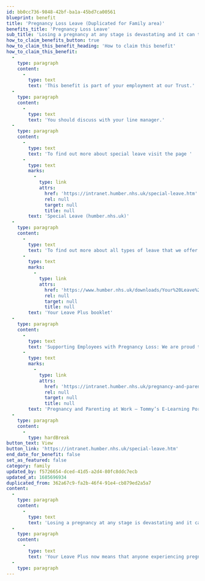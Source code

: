 ```yaml
---
id: bb0cc736-9848-42bf-ba1a-45bd7ca00561
blueprint: benefit
title: 'Pregnancy Loss Leave (Duplicated for Family area)'
benefits_title: 'Pregnancy Loss Leave'
sub_title: 'Losing a pregnancy at any stage is devastating and it can take time to recover both physically and emotionally.'
how_to_claim_benefits_button: true
how_to_claim_this_benefit_heading: 'How to claim this benefit'
how_to_claim_this_benefit:
  -
    type: paragraph
    content:
      -
        type: text
        text: 'This benefit is part of your employment at our Trust.'
  -
    type: paragraph
    content:
      -
        type: text
        text: 'You should discuss with your line manager.'
  -
    type: paragraph
    content:
      -
        type: text
        text: 'To find out more about special leave visit the page '
      -
        type: text
        marks:
          -
            type: link
            attrs:
              href: 'https://intranet.humber.nhs.uk/special-leave.htm'
              rel: null
              target: null
              title: null
        text: 'Special Leave (humber.nhs.uk)'
  -
    type: paragraph
    content:
      -
        type: text
        text: 'To find out more about all types of leave that we offer read the '
      -
        type: text
        marks:
          -
            type: link
            attrs:
              href: 'https://www.humber.nhs.uk/downloads/Your%20Leave%20Plus/Your_Leave_Plus_Policy_Booklet.pdf'
              rel: null
              target: null
              title: null
        text: 'Your Leave Plus booklet'
  -
    type: paragraph
    content:
      -
        type: text
        text: 'Supporting Employees with Pregnancy Loss: We are proud to be a Tommy’s Pregnancy and Parenting at Work Champion. Whether you have suffered pregnancy loss or you are a manager supporting a staff member, visit our intranet page for more advice, support or guidance at this difficult time '
      -
        type: text
        marks:
          -
            type: link
            attrs:
              href: 'https://intranet.humber.nhs.uk/pregnancy-and-parenting-at-work-tommys-e-learning-portal.htm'
              rel: null
              target: null
              title: null
        text: 'Pregnancy and Parenting at Work – Tommy’s E-Learning Portal (humber.nhs.uk)'
  -
    type: paragraph
    content:
      -
        type: hardBreak
button_text: View
button_link: 'https://intranet.humber.nhs.uk/special-leave.htm'
end_date_for_benefit: false
set_as_featured: false
category: family
updated_by: f5726654-dced-41d5-a2d4-80fc8ddc7ecb
updated_at: 1685696934
duplicated_from: 362a67c9-fa2b-46f4-91e4-cb879ed2a5a7
content:
  -
    type: paragraph
    content:
      -
        type: text
        text: 'Losing a pregnancy at any stage is devastating and it can take time to recover both physically and emotionally. '
  -
    type: paragraph
    content:
      -
        type: text
        text: 'Your Leave Plus now means that anyone experiencing pregnancy loss before 24 weeks is entitled to up to two weeks paid leave (pro-rata). The partner of a person who was pregnant is entitled to up to five days paid leave.'
  -
    type: paragraph
---
```

